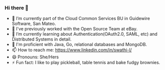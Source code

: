 ### Hi there 👋

- 🔭 I’m currently part of the Cloud Common Services BU in Guidewire Software, San Mateo.
- 🔭 I've previously worked with the Open Source Team at eBay.
- 🌱 I’m currently learning about Authentication(OAuth2.0, SAML, etc) and Distributed Systems in detail.
- 🔭 I'm proficient with Java, Go, relational databases and MongoDB.
- 📫 How to reach me: https://www.linkedin.com/in/swathi-l/
- 😄 Pronouns: She/Hers
- ⚡ Fun fact: I like to play pickleball, table tennis and bake fudgy brownies.

